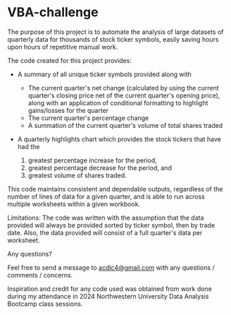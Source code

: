 # VBA-challenge

The purpose of this project is to automate the analysis of large datasets of quarterly data for thousands of stock ticker symbols, easily saving hours upon hours of repetitive manual work.  

The code created for this project provides:

- A summary of all unique ticker symbols provided along with
    - The current quarter's net change (calculated by using the current quarter's closing price net of the current quarter's opening price),
        along with an application of conditional formatting to highlight gains/losses for the quarter
    - The current quarter's percentage change
    - A summation of the current quarter's volume of total shares traded
    
- A quarterly highlights chart which provides the stock tickers that have had the
    1) greatest percentage increase for the period,
    2) greatest percentage decrease for the period, and
    3) greatest volume of shares traded. 

This code maintains consistent and dependable outputs, regardless of the number of lines of data for a given quarter, and is able to run across multiple worksheets within a given workbook.

Limitations: The code was written with the assumption that the data provided will always be provided sorted by ticker symbol, then by trade date. Also, the data provided will consist of a full quarter's data per worksheet.

Any questions? 

Feel free to send a message to acdlc4@gmail.com with any questions / comments / concerns.

Inspiration and credit for any code used was obtained from work done during my attendance in 2024 Northwestern University Data Analysis Bootcamp class sessions.
